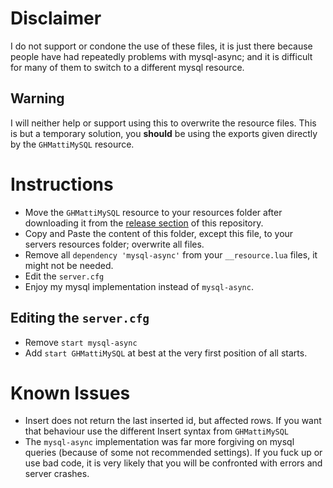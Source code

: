 # Disclaimer
I do not support or condone the use of these files, it is just there because people have had repeatedly problems with mysql-async; and it is difficult for many of them to switch to a different mysql resource.

## Warning
I will neither help or support using this to overwrite the resource files. This is but a temporary solution, you **should** be using the exports given directly by the `GHMattiMySQL` resource.

# Instructions
* Move the `GHMattiMySQL` resource to your resources folder after downloading it from the [release section](https://github.com/GHMatti/FiveM-MySQL/releases) of this repository.
* Copy and Paste the content of this folder, except this file, to your servers resources folder; overwrite all files.
* Remove all `dependency 'mysql-async'` from your `__resource.lua` files, it might not be needed.
* Edit the `server.cfg`
* Enjoy my mysql implementation instead of `mysql-async`.

## Editing the `server.cfg`
* Remove `start mysql-async`
* Add `start GHMattiMySQL` at best at the very first position of all starts.

# Known Issues
* Insert does not return the last inserted id, but affected rows. If you want that behaviour use the different Insert syntax from `GHMattiMySQL`
* The `mysql-async` implementation was far more forgiving on mysql queries (because of some not recommended settings). If you fuck up or use bad code, it is very likely that you will be confronted with errors and server crashes.